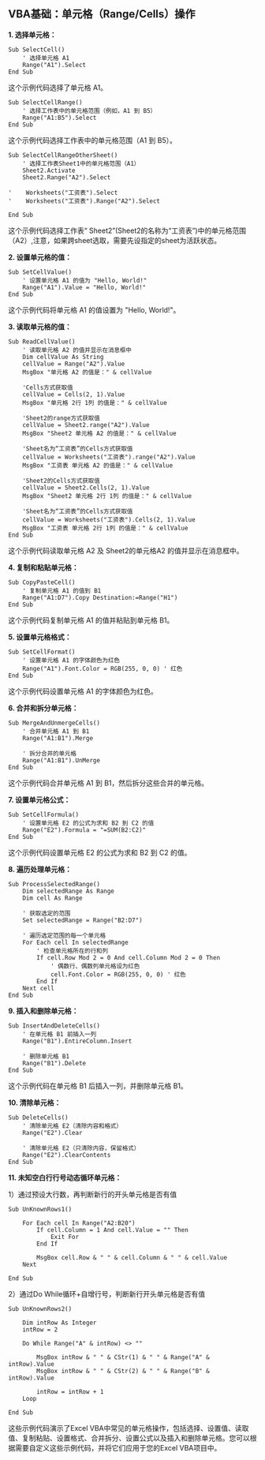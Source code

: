 ## VBA基础：单元格（Range/Cells）操作



**1. 选择单元格：**

```vba
Sub SelectCell()
    ' 选择单元格 A1
    Range("A1").Select
End Sub
```

这个示例代码选择了单元格 A1。

```
Sub SelectCellRange()
    ' 选择工作表中的单元格范围（例如，A1 到 B5）
    Range("A1:B5").Select
End Sub
```

这个示例代码选择工作表中的单元格范围（A1 到 B5）。

```
Sub SelectCellRangeOtherSheet()
    ' 选择工作表Sheet1中的单元格范围（A1）
    Sheet2.Activate
    Sheet2.Range("A2").Select
    
'    Worksheets("工资表").Select
'    Worksheets("工资表").Range("A2").Select
    
End Sub
```

这个示例代码选择工作表“ Sheet2”(Sheet2的名称为“工资表”)中的单元格范围（A2）,注意，如果跨sheet选取，需要先设指定的sheet为活跃状态。

**2. 设置单元格的值：**

```vba
Sub SetCellValue()
    ' 设置单元格 A1 的值为 "Hello, World!"
    Range("A1").Value = "Hello, World!"
End Sub
```

这个示例代码将单元格 A1 的值设置为 "Hello, World!"。

**3. 读取单元格的值：**

```vba
Sub ReadCellValue()
    ' 读取单元格 A2 的值并显示在消息框中
    Dim cellValue As String
    cellValue = Range("A2").Value
    MsgBox "单元格 A2 的值是：" & cellValue
    
    'Cells方式获取值
    cellValue = Cells(2, 1).Value
    MsgBox "单元格 2行 1列 的值是：" & cellValue
    
    'Sheet2的range方式获取值
    cellValue = Sheet2.range("A2").Value
    MsgBox "Sheet2 单元格 A2 的值是：" & cellValue
    
    'Sheet名为“工资表”的Cells方式获取值
    cellValue = Worksheets("工资表").range("A2").Value
    MsgBox "工资表 单元格 A2 的值是：" & cellValue
    
    'Sheet2的Cells方式获取值
    cellValue = Sheet2.Cells(2, 1).Value
    MsgBox "Sheet2 单元格 2行 1列 的值是：" & cellValue
    
    'Sheet名为“工资表”的Cells方式获取值
    cellValue = Worksheets("工资表").Cells(2, 1).Value
    MsgBox "工资表 单元格 2行 1列 的值是：" & cellValue
End Sub
```

这个示例代码读取单元格 A2 及 Sheet2的单元格A2 的值并显示在消息框中。

**4. 复制和粘贴单元格：**

```vba
Sub CopyPasteCell()
    ' 复制单元格 A1 的值到 B1
    Range("A1:D7").Copy Destination:=Range("H1")
End Sub
```

这个示例代码复制单元格 A1 的值并粘贴到单元格 B1。

**5. 设置单元格格式：**

```vba
Sub SetCellFormat()
    ' 设置单元格 A1 的字体颜色为红色
    Range("A1").Font.Color = RGB(255, 0, 0) ' 红色
End Sub
```

这个示例代码设置单元格 A1 的字体颜色为红色。

**6. 合并和拆分单元格：**

```vba
Sub MergeAndUnmergeCells()
    ' 合并单元格 A1 到 B1
    Range("A1:B1").Merge
    
    ' 拆分合并的单元格
    Range("A1:B1").UnMerge
End Sub
```

这个示例代码合并单元格 A1 到 B1，然后拆分这些合并的单元格。

**7. 设置单元格公式：**

```vba
Sub SetCellFormula()
    ' 设置单元格 E2 的公式为求和 B2 到 C2 的值
    Range("E2").Formula = "=SUM(B2:C2)"
End Sub
```

这个示例代码设置单元格 E2 的公式为求和 B2 到 C2 的值。

**8. 遍历处理单元格：**
```vba
Sub ProcessSelectedRange()
    Dim selectedRange As Range
    Dim cell As Range

    ' 获取选定的范围
    Set selectedRange = Range("B2:D7")
    
    ' 遍历选定范围的每一个单元格
    For Each cell In selectedRange
        ' 检查单元格所在的行和列
        If cell.Row Mod 2 = 0 And cell.Column Mod 2 = 0 Then
            ' 偶数行、偶数列单元格设为红色
            cell.Font.Color = RGB(255, 0, 0) ' 红色
        End If
    Next cell
End Sub
```
**9. 插入和删除单元格：**

```vba
Sub InsertAndDeleteCells()
    ' 在单元格 B1 前插入一列
    Range("B1").EntireColumn.Insert
    
    ' 删除单元格 B1
    Range("B1").Delete
End Sub
```

这个示例代码在单元格 B1 后插入一列，并删除单元格 B1。

**10. 清除单元格：**

```vba
Sub DeleteCells()
    ' 清除单元格 E2（清除内容和格式）
    Range("E2").Clear
    
    ' 清除单元格 E2（只清除内容，保留格式）
    Range("E2").ClearContents
End Sub
```

**11. 未知空白行行号动态循环单元格：**

1）通过预设大行数，再判断新行的开头单元格是否有值

```vba
Sub UnKnownRows1()

    For Each cell In Range("A2:B20")
        If cell.Column = 1 And cell.Value = "" Then
            Exit For
        End If
        
        MsgBox cell.Row & " " & cell.Column & " " & cell.Value
    Next

End Sub
```

2）通过Do While循环+自增行号，判断新行开头单元格是否有值

```vba
Sub UnKnownRows2()
    
    Dim intRow As Integer
    intRow = 2
    
    Do While Range("A" & intRow) <> ""
       
        MsgBox intRow & " " & CStr(1) & " " & Range("A" & intRow).Value
        MsgBox intRow & " " & CStr(2) & " " & Range("B" & intRow).Value
        
        intRow = intRow + 1
    Loop

End Sub
```

这些示例代码演示了Excel VBA中常见的单元格操作，包括选择、设置值、读取值、复制粘贴、设置格式、合并拆分、设置公式以及插入和删除单元格。您可以根据需要自定义这些示例代码，并将它们应用于您的Excel VBA项目中。

